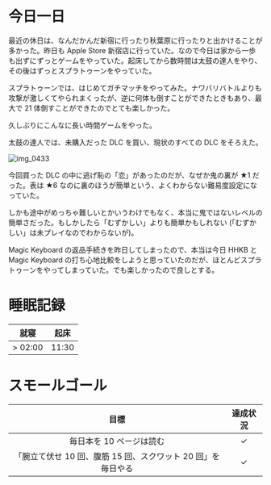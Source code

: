 # 今日一日
最近の休日は、なんだかんだ新宿に行ったり秋葉原に行ったりと出かけることが多かった。昨日も Apple Store 新宿店に行っていた。なので今日は家から一歩も出ずにずっとゲームをやっていた。起床してから数時間は太鼓の達人をやり、その後はずっとスプラトゥーンをやっていた。

スプラトゥーンでは、はじめてガチマッチをやってみた。ナワバリバトルよりも攻撃が激しくてやられまくったが、逆に何体も倒すことができたときもあり、最大で 21 体倒すことができたのでとても楽しかった。

久しぶりにこんなに長い時間ゲームをやった。

太鼓の達人では、未購入だった DLC を買い、現状のすべての DLC をそろえた。

![img_0433](https://noraworld.github.io/box-bulbasaur/2018/11/img_0433.jpg)

今回買った DLC の中に逃げ恥の「恋」があったのだが、なぜか鬼の裏が ★1 だった。表は ★6 なのに裏のほうが簡単という、よくわからない難易度設定になっていた。

しかも途中がめっちゃ難しいとかいうわけでもなく、本当に鬼ではないレベルの簡単さだった。もしかしたら「むずかしい」よりも簡単かもしれない (「むずかしい」は未プレイなのでわからないが)。

Magic Keyboard の返品手続きを昨日してしまったので、本当は今日 HHKB と Magic Keyboard の打ち心地比較をしようと思っていたのだが、ほとんどスプラトゥーンをやってしまっていた。でも楽しかったので良しとする。

# 睡眠記録
| 就寝 | 起床 |
|:---:|:---:|
| > 02:00 | 11:30 |

# スモールゴール
| 目標 | 達成状況 |
|:---:|:---:|
| 毎日本を 10 ページは読む | ✓ |
| 「腕立て伏せ 10 回、腹筋 15 回、スクワット 20 回」を毎日やる | ✓ |
